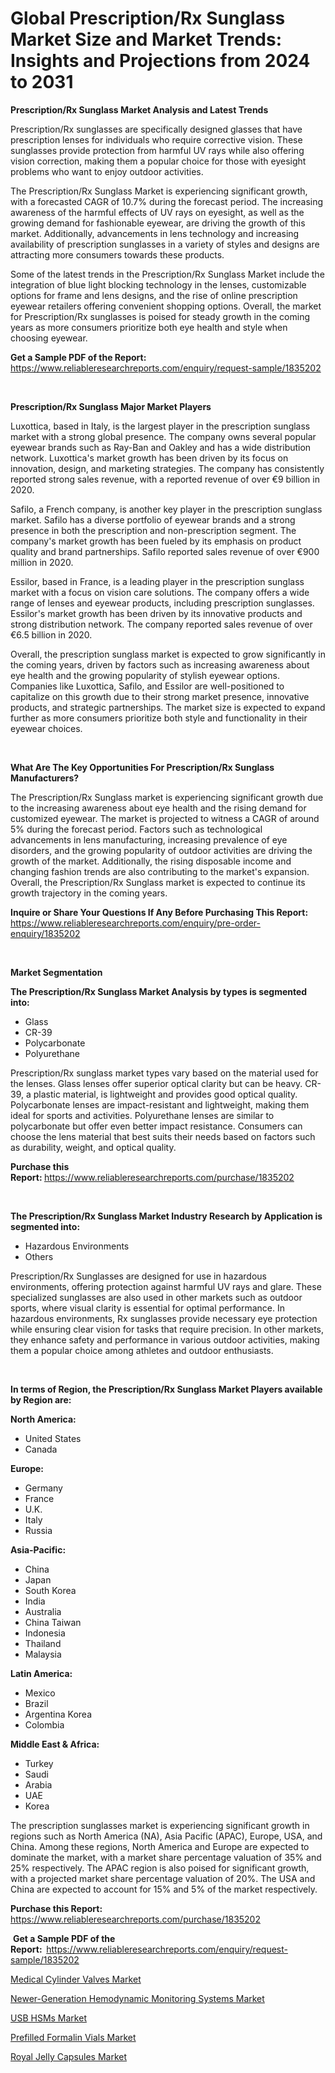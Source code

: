 <p><h1>Global Prescription/Rx Sunglass Market Size and Market Trends: Insights and Projections from 2024 to 2031</h1></p><p><strong>Prescription/Rx Sunglass Market Analysis and Latest Trends</strong></p>
<p><p>Prescription/Rx sunglasses are specifically designed glasses that have prescription lenses for individuals who require corrective vision. These sunglasses provide protection from harmful UV rays while also offering vision correction, making them a popular choice for those with eyesight problems who want to enjoy outdoor activities.</p><p>The Prescription/Rx Sunglass Market is experiencing significant growth, with a forecasted CAGR of 10.7% during the forecast period. The increasing awareness of the harmful effects of UV rays on eyesight, as well as the growing demand for fashionable eyewear, are driving the growth of this market. Additionally, advancements in lens technology and increasing availability of prescription sunglasses in a variety of styles and designs are attracting more consumers towards these products.</p><p>Some of the latest trends in the Prescription/Rx Sunglass Market include the integration of blue light blocking technology in the lenses, customizable options for frame and lens designs, and the rise of online prescription eyewear retailers offering convenient shopping options. Overall, the market for Prescription/Rx sunglasses is poised for steady growth in the coming years as more consumers prioritize both eye health and style when choosing eyewear.</p></p>
<p><strong>Get a Sample PDF of the Report:&nbsp;</strong> <a href="https://www.reliableresearchreports.com/enquiry/request-sample/1835202">https://www.reliableresearchreports.com/enquiry/request-sample/1835202</a></p>
<p>&nbsp;</p>
<p><strong>Prescription/Rx Sunglass Major Market Players</strong></p>
<p><p>Luxottica, based in Italy, is the largest player in the prescription sunglass market with a strong global presence. The company owns several popular eyewear brands such as Ray-Ban and Oakley and has a wide distribution network. Luxottica's market growth has been driven by its focus on innovation, design, and marketing strategies. The company has consistently reported strong sales revenue, with a reported revenue of over €9 billion in 2020.</p><p>Safilo, a French company, is another key player in the prescription sunglass market. Safilo has a diverse portfolio of eyewear brands and a strong presence in both the prescription and non-prescription segment. The company's market growth has been fueled by its emphasis on product quality and brand partnerships. Safilo reported sales revenue of over €900 million in 2020.</p><p>Essilor, based in France, is a leading player in the prescription sunglass market with a focus on vision care solutions. The company offers a wide range of lenses and eyewear products, including prescription sunglasses. Essilor's market growth has been driven by its innovative products and strong distribution network. The company reported sales revenue of over €6.5 billion in 2020.</p><p>Overall, the prescription sunglass market is expected to grow significantly in the coming years, driven by factors such as increasing awareness about eye health and the growing popularity of stylish eyewear options. Companies like Luxottica, Safilo, and Essilor are well-positioned to capitalize on this growth due to their strong market presence, innovative products, and strategic partnerships. The market size is expected to expand further as more consumers prioritize both style and functionality in their eyewear choices.</p></p>
<p>&nbsp;</p>
<p><strong>What Are The Key Opportunities For Prescription/Rx Sunglass Manufacturers?</strong></p>
<p><p>The Prescription/Rx Sunglass market is experiencing significant growth due to the increasing awareness about eye health and the rising demand for customized eyewear. The market is projected to witness a CAGR of around 5% during the forecast period. Factors such as technological advancements in lens manufacturing, increasing prevalence of eye disorders, and the growing popularity of outdoor activities are driving the growth of the market. Additionally, the rising disposable income and changing fashion trends are also contributing to the market's expansion. Overall, the Prescription/Rx Sunglass market is expected to continue its growth trajectory in the coming years.</p></p>
<p><strong>Inquire or Share Your Questions If Any Before Purchasing This Report:</strong> <a href="https://www.reliableresearchreports.com/enquiry/pre-order-enquiry/1835202">https://www.reliableresearchreports.com/enquiry/pre-order-enquiry/1835202</a></p>
<p>&nbsp;</p>
<p><strong>Market Segmentation</strong></p>
<p><strong>The Prescription/Rx Sunglass Market Analysis by types is segmented into:</strong></p>
<p><ul><li>Glass</li><li>CR-39</li><li>Polycarbonate</li><li>Polyurethane</li></ul></p>
<p><p>Prescription/Rx sunglass market types vary based on the material used for the lenses. Glass lenses offer superior optical clarity but can be heavy. CR-39, a plastic material, is lightweight and provides good optical quality. Polycarbonate lenses are impact-resistant and lightweight, making them ideal for sports and activities. Polyurethane lenses are similar to polycarbonate but offer even better impact resistance. Consumers can choose the lens material that best suits their needs based on factors such as durability, weight, and optical quality.</p></p>
<p><strong>Purchase this Report:&nbsp;</strong><a href="https://www.reliableresearchreports.com/purchase/1835202">https://www.reliableresearchreports.com/purchase/1835202</a></p>
<p>&nbsp;</p>
<p><strong>The Prescription/Rx Sunglass Market Industry Research by Application is segmented into:</strong></p>
<p><ul><li>Hazardous Environments</li><li>Others</li></ul></p>
<p><p>Prescription/Rx Sunglasses are designed for use in hazardous environments, offering protection against harmful UV rays and glare. These specialized sunglasses are also used in other markets such as outdoor sports, where visual clarity is essential for optimal performance. In hazardous environments, Rx sunglasses provide necessary eye protection while ensuring clear vision for tasks that require precision. In other markets, they enhance safety and performance in various outdoor activities, making them a popular choice among athletes and outdoor enthusiasts.</p></p>
<p>&nbsp;</p>
<p><strong>In terms of Region, the Prescription/Rx Sunglass Market Players available by Region are:</strong></p>
<p>
    <p> <strong> North America: </strong>
        <ul>
            <li>United States</li>
            <li>Canada</li>
        </ul>
        </p> 
    <p> <strong> Europe: </strong>
        <ul>
            <li>Germany</li>
            <li>France</li>
            <li>U.K.</li>
            <li>Italy</li>
            <li>Russia</li>
        </ul>
        </p> 
    <p> <strong> Asia-Pacific: </strong>
        <ul>
            <li>China</li>
            <li>Japan</li>
            <li>South Korea</li>
            <li>India</li>
            <li>Australia</li>
            <li>China Taiwan</li>
            <li>Indonesia</li>
            <li>Thailand</li>
            <li>Malaysia</li>
        </ul>
        </p> 
    <p> <strong> Latin America: </strong>
        <ul>
            <li>Mexico</li>
            <li>Brazil</li>
            <li>Argentina Korea</li>
            <li>Colombia</li>
        </ul>
        </p> 
    <p> <strong> Middle East & Africa: </strong>
        <ul>
            <li>Turkey</li>
            <li>Saudi</li>
            <li>Arabia</li>
            <li>UAE</li>
            <li>Korea</li>
        </ul>
    </p>
    </p>
<p><p>The prescription sunglasses market is experiencing significant growth in regions such as North America (NA), Asia Pacific (APAC), Europe, USA, and China. Among these regions, North America and Europe are expected to dominate the market, with a market share percentage valuation of 35% and 25% respectively. The APAC region is also poised for significant growth, with a projected market share percentage valuation of 20%. The USA and China are expected to account for 15% and 5% of the market respectively.</p></p>
<p><strong>Purchase this Report: </strong><a href="https://www.reliableresearchreports.com/purchase/1835202">https://www.reliableresearchreports.com/purchase/1835202</a></p>
<p>&nbsp;<strong>Get a Sample PDF of the Report:&nbsp;&nbsp;</strong><a href="https://www.reliableresearchreports.com/enquiry/request-sample/1835202">https://www.reliableresearchreports.com/enquiry/request-sample/1835202</a></p>
<p><strong></strong></p>
<p><p><a href="https://issuu.com/reportprime-2/docs/medical-cylinder-valves-market-size-2030.pptx">Medical Cylinder Valves Market</a></p><p><a href="https://issuu.com/reportprime-2/docs/newer-generation-hemodynamic-monitoring-systems-ma">Newer-Generation Hemodynamic Monitoring Systems Market</a></p><p><a href="https://github.com/ashepherd82/Market-Research-Report-List-3/blob/main/usb-hsms-market.md">USB HSMs Market</a></p><p><a href="https://medium.com/@lottiejerde6456/prefilled-formalin-vials-market-comprehensive-assessment-by-type-application-and-geography-f49b7318856b">Prefilled Formalin Vials Market</a></p><p><a href="https://medium.com/@lottiejerde6456/royal-jelly-capsules-market-furnishes-information-on-market-share-market-trends-and-market-growth-1ea6d2618b3f">Royal Jelly Capsules Market</a></p></p>